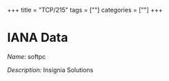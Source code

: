 +++
title = "TCP/215"
tags = [""]
categories = [""]
+++

# IANA Data

_Name:_ softpc

_Description:_ Insignia Solutions

